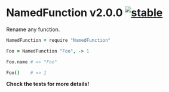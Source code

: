 
# NamedFunction v2.0.0 [![stable](http://badges.github.io/stability-badges/dist/stable.svg)](http://github.com/badges/stability-badges)

Rename any function.

```coffee
NamedFunction = require "NamedFunction"

Foo = NamedFunction "Foo", -> 1

Foo.name # => "Foo"

Foo()    # => 1
```

**Check the tests for more details!**
